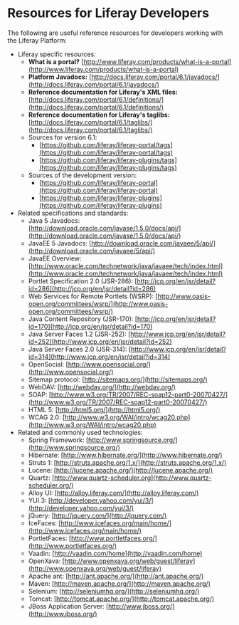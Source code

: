 
# Resources for Liferay Developers 

The following are useful reference resources for developers working with the Liferay Platform:

- Liferay specific resources:
    - **What is a portal?**
      [http://www.liferay.com/products/what-is-a-portal](http://www.liferay.com/products/what-is-a-portal)
    - **Platform Javadocs:** 
      [http://docs.liferay.com/portal/6.1/javadocs/](http://docs.liferay.com/portal/6.1/javadocs/)
    - **Reference documentation for Liferay's XML files:**
      [http://docs.liferay.com/portal/6.1/definitions/](http://docs.liferay.com/portal/6.1/definitions/)
    - **Reference documentation for Liferay's taglibs:**
      [http://docs.liferay.com/portal/6.1/taglibs/](http://docs.liferay.com/portal/6.1/taglibs/)
    - Sources for version 6.1:
    	- [https://github.com/liferay/liferay-portal/tags](https://github.com/liferay/liferay-portal/tags)
    	- [https://github.com/liferay/liferay-plugins/tags](https://github.com/liferay/liferay-plugins/tags)
    - Sources of the development version:
    	- [https://github.com/liferay/liferay-portal](https://github.com/liferay/liferay-portal)
    	- [https://github.com/liferay/liferay-plugins](https://github.com/liferay/liferay-plugins)
- Related specifications and standards:
    - Java 5 Javadocs: 
      [http://download.oracle.com/javase/1.5.0/docs/api/](http://download.oracle.com/javase/1.5.0/docs/api/)
    - JavaEE 5 Javadocs: 
      [http://download.oracle.com/javaee/5/api/](http://download.oracle.com/javaee/5/api/)
    - JavaEE Overview:
      [http://www.oracle.com/technetwork/java/javaee/tech/index.html](http://www.oracle.com/technetwork/java/javaee/tech/index.html)
    - Portlet Specification 2.0 (JSR-286): 
      [http://jcp.org/en/jsr/detail?id=286](http://jcp.org/en/jsr/detail?id=286)
    - Web Services for Remote Portlets (WSRP): 
      [http://www.oasis-open.org/committees/wsrp/](http://www.oasis-open.org/committees/wsrp/)
    - Java Content Repository (JSR-170): 
      [http://jcp.org/en/jsr/detail?id=170](http://jcp.org/en/jsr/detail?id=170)
    - Java Server Faces 1.2 (JSR-252): 
      [http://www.jcp.org/en/jsr/detail?id=252](http://www.jcp.org/en/jsr/detail?id=252)
    - Java Server Faces 2.0 (JSR-314):
      [http://www.jcp.org/en/jsr/detail?id=314](http://www.jcp.org/en/jsr/detail?id=314)
    - OpenSocial: 
      [http://www.opensocial.org/](http://www.opensocial.org/)
    - Sitemap protocol: 
      [http://sitemaps.org/](http://sitemaps.org/)
    - WebDAV: 
      [http://webdav.org/](http://webdav.org/)
    - SOAP: 
      [http://www.w3.org/TR/2007/REC-soap12-part0-20070427/](http://www.w3.org/TR/2007/REC-soap12-part0-20070427/)
    - HTML 5: 
      [http://html5.org/](http://html5.org/)
    - WCAG 2.0:
      [http://www.w3.org/WAI/intro/wcag20.php](http://www.w3.org/WAI/intro/wcag20.php)
- Related and commonly used technologies:
    - Spring Framework:
      [http://www.springsource.org/](http://www.springsource.org/)
    - Hibernate:
      [http://www.hibernate.org/](http://www.hibernate.org/)
    - Struts 1:
      [http://struts.apache.org/1.x/](http://struts.apache.org/1.x/)
    - Lucene: [http://lucene.apache.org/](http://lucene.apache.org/)
    - Quartz:
      [http://www.quartz-scheduler.org](http://www.quartz-scheduler.org/)
    - Alloy UI: [http://alloy.liferay.com/](http://alloy.liferay.com/)
    - YUI 3:
      [http://developer.yahoo.com/yui/3/](http://developer.yahoo.com/yui/3/)
    - jQuery: [http://jquery.com/](http://jquery.com/)
    - IceFaces:
      [http://www.icefaces.org/main/home/](http://www.icefaces.org/main/home/)
    - PortletFaces:
      [http://www.portletfaces.org/](http://www.portletfaces.org/)
    - Vaadin: [http://vaadin.com/home](http://vaadin.com/home)
    - OpenXava:
      [http://www.openxava.org/web/guest/liferay](http://www.openxava.org/web/guest/liferay)
    - Apache ant: [http://ant.apache.org/](http://ant.apache.org/)
    - Maven: [http://maven.apache.org/](http://maven.apache.org/)
    - Selenium: [http://seleniumhq.org/](http://seleniumhq.org/)
    - Tomcat: [http://tomcat.apache.org/](http://tomcat.apache.org/)
    - JBoss Application Server:
      [http://www.jboss.org/](http://www.jboss.org/)

